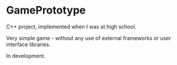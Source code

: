# GamePrototype

C++ project, implemented when I was at high school. 

Very simple game - without any use of external frameworks or user interface libraries.

In development.
